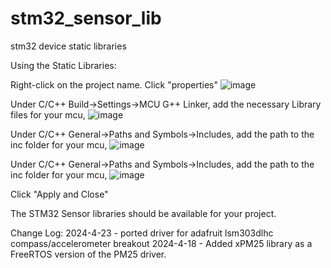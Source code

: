 # stm32_sensor_lib
 stm32 device static  libraries

Using the Static Libraries:

Right-click on the project name. Click "properties"
![image](https://github.com/cgriffis46/stm32_sensor_lib/assets/78368880/ff64dc42-cfe8-427c-8b1d-a041d2bdf2dd)

Under C/C++ Build->Settings->MCU G++ Linker, add the necessary Library files for your mcu,
![image](https://github.com/cgriffis46/stm32_sensor_lib/assets/78368880/007fc409-5ffc-40da-8267-08612be96abe)

Under C/C++ General->Paths and Symbols->Includes, add the path to the inc folder for your mcu, 
![image](https://github.com/cgriffis46/stm32_sensor_lib/assets/78368880/f1dba039-31b9-40e9-b96f-55420158c113)

Under C/C++ General->Paths and Symbols->Includes, add the path to the inc folder for your mcu,
![image](https://github.com/cgriffis46/stm32_sensor_lib/assets/78368880/4aa44f59-a1cf-4489-b460-c88111d96059)

Click "Apply and Close"

The STM32 Sensor libraries should be available for your project.

Change Log:
	2024-4-23 - ported driver for adafruit lsm303dlhc compass/accelerometer breakout 
	2024-4-18 - Added xPM25 library as a FreeRTOS version of the PM25 driver. 
	
	
